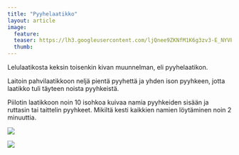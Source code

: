 ```yaml
---
title: "Pyyhelaatikko"
layout: article
image:
  feature:
  teaser: https://lh3.googleusercontent.com/ljQnee9ZKNfM1K6g3zv3-E_NYVP4RsE2eVJv0aw-4yI=w245
  thumb:
---
```


Lelulaatikosta keksin toisenkin kivan muunnelman, eli pyyhelaatikon.

Laitoin pahvilaatikkoon neljä pientä pyyhettä ja yhden ison pyyhkeen, jotta laatikko tuli täyteen noista pyyhkeistä.

Piilotin laatikkoon noin 10 isohkoa kuivaa namia pyyhkeiden sisään ja ruttasin tai taittelin pyyhkeet. Mikiltä kesti kaikkien namien löytäminen noin 2 minuuttia.

[![](https://lh3.googleusercontent.com/h5ef5-wRRo7lSzqB1pWXBogXeq_7nVcMkY__CyrWCrI=w800)](https://lh3.googleusercontent.com/h5ef5-wRRo7lSzqB1pWXBogXeq_7nVcMkY__CyrWCrI=s0)

[![](https://lh3.googleusercontent.com/osU95ndZ_HbS9-XGA8sprrJeyS6s2NLR15I3SZPgcck=w800)](https://lh3.googleusercontent.com/osU95ndZ_HbS9-XGA8sprrJeyS6s2NLR15I3SZPgcck=s0)
